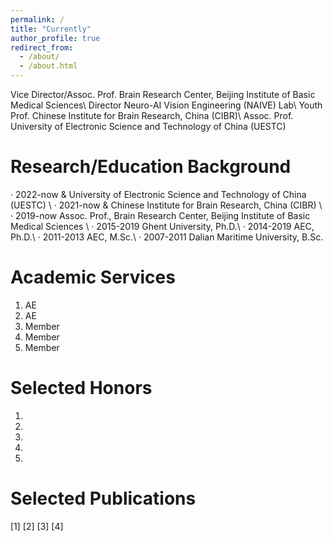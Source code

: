 ```yaml
---
permalink: /
title: "Currently"
author_profile: true
redirect_from: 
  - /about/
  - /about.html
---
```


Vice Director/Assoc. Prof. Brain Research Center, Beijing Institute of Basic Medical Sciences\\
Director                   Neuro-AI Vision Engineering (NAIVE) Lab\\
Youth Prof.                Chinese Institute for Brain Research, China (CIBR)\\
Assoc. Prof.               University of Electronic Science and Technology of China (UESTC)



Research/Education Background
======
· 2022-now    \& University of Electronic Science and Technology of China (UESTC) \\
· 2021-now    \& Chinese Institute for Brain Research, China (CIBR) \\
· 2019-now    Assoc. Prof., Brain Research Center, Beijing Institute of Basic Medical Sciences \\
· 2015-2019   Ghent University, Ph.D.\\
· 2014-2019   AEC, Ph.D.\\
· 2011-2013   AEC, M.Sc.\\
· 2007-2011   Dalian Maritime University, B.Sc.



Academic Services
====== 
1. AE
2. AE
3. Member
4. Member
5. Member


Selected Honors
====== 
1. 
2. 
3. 
4. 
5. 


Selected Publications
====== 
[1] 
[2]
[3] 
[4]
